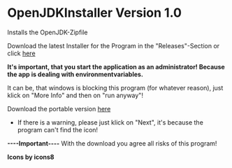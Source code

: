 # OpenJDKInstaller Version 1.0
Installs the OpenJDK-Zipfile

Download the latest Installer for the Program in the "Releases"-Section or click [here](https://github.com/MaxPra/OpenJDKInstaller/releases/download/1.0/OpenJDKInstaller_Setup.exe)

**It's important, that you start the application as an administrator! Because the app is dealing with environmentvariables.**

It can be, that windows is blocking this program (for whatever reason), just klick on "More Info" and then on "run anyway"!

Download the portable version [here](https://github.com/MaxPra/OpenJDKInstaller/blob/master/bin/Debug/OpenJDKInstaller.exe?raw=true)
- If there is a warning, please just klick on "Next", it's because the program can't find the icon!

**----Important----**
With the download you agree all risks of this program!


**Icons by icons8**
